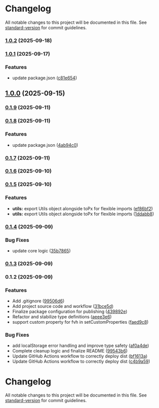 # Changelog

All notable changes to this project will be documented in this file. See [standard-version](https://github.com/conventional-changelog/standard-version) for commit guidelines.

### [1.0.2](https://github.com/restarea92/fixed-vh-polyfill/compare/v1.0.1...v1.0.2) (2025-09-18)

### [1.0.1](https://github.com/restarea92/fixed-vh-polyfill/compare/v1.0.0...v1.0.1) (2025-09-17)


### Features

* update package.json ([c81e654](https://github.com/restarea92/fixed-vh-polyfill/commit/c81e654853ef1c89be47ff10dcff8d97ca967f5b))

## [1.0.0](https://github.com/restarea92/fixed-vh-polyfill/compare/v0.1.9...v1.0.0) (2025-09-15)

### [0.1.9](https://github.com/restarea92/fixed-vh-polyfill/compare/v0.1.8...v0.1.9) (2025-09-11)

### [0.1.8](https://github.com/restarea92/fixed-vh-polyfill/compare/v0.1.7...v0.1.8) (2025-09-11)


### Features

* update package.json ([4ab94c0](https://github.com/restarea92/fixed-vh-polyfill/commit/4ab94c0a672878baca65740e829a54481e140345))

### [0.1.7](https://github.com/restarea92/fixed-vh-polyfill/compare/v0.1.6...v0.1.7) (2025-09-11)

### [0.1.6](https://github.com/restarea92/fixed-vh-polyfill/compare/v0.1.5...v0.1.6) (2025-09-10)

### [0.1.5](https://github.com/restarea92/fixed-vh-polyfill/compare/v0.1.4...v0.1.5) (2025-09-10)


### Features

* **utils:** export Utils object alongside toPx for flexible imports ([ef86bf2](https://github.com/restarea92/fixed-vh-polyfill/commit/ef86bf2d0edc33f0601b2c9b49d1fd8811e9d56a))
* **utils:** export Utils object alongside toPx for flexible imports ([1ddabb8](https://github.com/restarea92/fixed-vh-polyfill/commit/1ddabb8b9b739b5318b9f1abca4eb50ace12edbc))

### [0.1.4](https://github.com/restarea92/fixed-vh-polyfill/compare/v0.1.3...v0.1.4) (2025-09-09)


### Bug Fixes

* update core logic ([35b7865](https://github.com/restarea92/fixed-vh-polyfill/commit/35b7865acc1084fe2aa51bbf40fdf73c840b6ddd))

### [0.1.3](https://github.com/restarea92/fixed-vh-polyfill/compare/v0.1.2...v0.1.3) (2025-09-09)

### 0.1.2 (2025-09-09)


### Features

* Add .gitignore ([99506d6](https://github.com/restarea92/fixed-vh-polyfill/commit/99506d65952b04f293d3aa7822da4cdca86550c6))
* Add project source code and workflow ([31bce5d](https://github.com/restarea92/fixed-vh-polyfill/commit/31bce5d6707a4206495123e994bc4d32b879db82))
* Finalize package configuration for publishing ([439892e](https://github.com/restarea92/fixed-vh-polyfill/commit/439892e15c52d52c170b05f69053e390777345e5))
* Refactor and stabilize type definitions ([aeee3e6](https://github.com/restarea92/fixed-vh-polyfill/commit/aeee3e655b763e4f14d093ab28234151ce3c4154))
* support custom property for fvh in setCustomProperties ([faed9c8](https://github.com/restarea92/fixed-vh-polyfill/commit/faed9c8aa9a03901e24d228888a6d0ac194f5b23))


### Bug Fixes

* add localStorage error handling and improve type safety ([af0a4de](https://github.com/restarea92/fixed-vh-polyfill/commit/af0a4def2d5f769ddfd70e5d943f365cde2ee2f0))
* Complete cleanup logic and finalize README ([99543b6](https://github.com/restarea92/fixed-vh-polyfill/commit/99543b6de05f937242ad7e6e5e52bdf3b93be4fc))
* Update GitHub Actions workflow to correctly deploy dist ([bf1613a](https://github.com/restarea92/fixed-vh-polyfill/commit/bf1613a0b3c0ff9cb9c906699c707e3eb40c75ec))
* Update GitHub Actions workflow to correctly deploy dist ([c4b9a59](https://github.com/restarea92/fixed-vh-polyfill/commit/c4b9a5994490bd9c84d74bb90309292531ec587a))

# Changelog

All notable changes to this project will be documented in this file. See [standard-version](https://github.com/conventional-changelog/standard-version) for commit guidelines.
